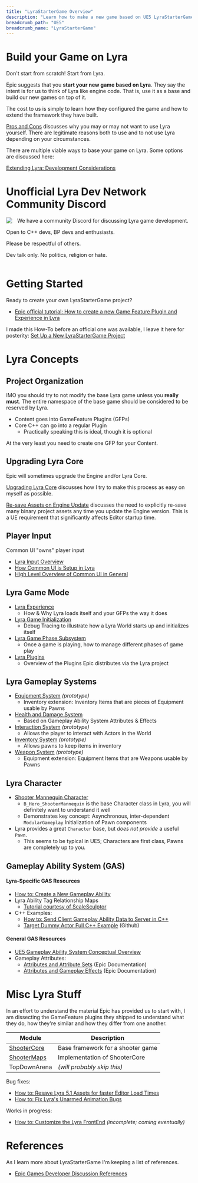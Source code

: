 ```yaml
---
title: "LyraStarterGame Overview"
description: "Learn how to make a new game based on UE5 LyraStarterGame (Lyra)"
breadcrumb_path: "UE5"
breadcrumb_name: "LyraStarterGame"
---
```



# Build your Game on Lyra

Don't start from scratch!  Start from Lyra.

Epic suggests that you **start your new game based on Lyra**.
They say the intent is for us to think of Lyra like engine code.
That is, use it as a base and build our new games on top of it.

The cost to us is simply to learn how they configured the game
and how to extend the framework they have built.

[Pros and Cons](./Pros-and-Cons) discusses why you may or may not want to use Lyra yourself.
There are legitimate reasons both to use and to not use Lyra depending on your circumstances.

There are multiple viable ways to base your game on Lyra.
Some options are discussed here:

[Extending Lyra: Development Considerations](./Development-Considerations)



# Unofficial Lyra Dev Network Community Discord

<div style="float:left; margin-right: 1em; margin-bottom: 1em">
<a href="https://discord.gg/RS99Jcur6q" target="_blank"><img
  src="https://discord.com/api/guilds/911050282996228217/embed.png?style=banner3"/></a>
</div>

We have a community Discord for discussing Lyra game development.

Open to C++ devs, BP devs and enthusiasts.

Please be respectful of others.

Dev talk only.  No politics, religion or hate.

<div style="clear:both"></div>


# Getting Started

Ready to create your own LyraStarterGame project?

- [Epic official tutorial: How to create a new Game Feature Plugin and Experience in Lyra](https://dev.epicgames.com/community/learning/tutorials/rdW2/unreal-engine-how-to-create-a-new-game-feature-plugin-and-experience-in-lyra)

I made this How-To before an official one was available, I leave it here for posterity: [Set Up a New LyraStarterGame Project](./Getting-Started-Setting-Up-a-New-LyraStarterGame-Project)


# Lyra Concepts

## Project Organization

IMO you should try to not modify the base Lyra game unless you **really must**.
The entire namespace of the base game should be considered to be reserved by Lyra.

- Content goes into GameFeature Plugins (GFPs)
- Core C++ can go into a regular Plugin
  - Practically speaking this is ideal, though it is optional

At the very least you need to create one GFP for your Content.

## Upgrading Lyra Core

Epic will sometimes upgrade the Engine and/or Lyra Core.

[Upgrading Lyra Core](./Upgrading-Lyra-Core/)
discusses how I try to make this process as easy on myself as possible.

[Re-save Assets on Engine Update](/UE5/Engine/Resave-Assets)
discusses the need to explicitly re-save many binary project assets any time you
update the Engine version.  This is a UE requirement that significantly affects
Editor startup time.


## Player Input

Common UI "owns" player input

  - [Lyra Input Overview](./Input/)
  - [How Common UI is Setup in Lyra](./CommonUI/)
  - [High Level Overview of Common UI in General](/UE5/CommonUI/)


## Lyra Game Mode

- [Lyra Experience](./Experience/)
  - How & Why Lyra loads itself and your GFPs the way it does
- [Lyra Game Initialization](./InitGame/)
  - Debug Tracing to illustrate how a Lyra World starts up and initializes itself
- [Lyra Game Phase Subsystem](./GamePhaseSubsystem/)
  - Once a game is playing, how to manage different phases of game play
- [Lyra Plugins](./Plugins/)
  - Overview of the Plugins Epic distributes via the Lyra project


## Lyra Gameplay Systems

- [Equipment System](./Equipment/) *(prototype)*
  - Inventory extension: Inventory Items that are pieces of Equipment usable by Pawns
- [Health and Damage System](./Health-and-Damage/)
  - Based on Gameplay Ability System Attributes & Effects
- [Interaction System](./Interactions/) *(prototype)*
  - Allows the player to interact with Actors in the World
- [Inventory System](./Inventory/) *(prototype)*
  - Allows pawns to keep items in inventory
- [Weapon System](./Weapons/) *(prototype)*
  - Equipment extension: Equipment Items that are Weapons usable by Pawns


## Lyra Character

- [Shooter Mannequin Character](./ShooterMannequin)
  - `B_Hero_ShooterMannequin` is the base Character class in Lyra, you will definitely want to understand it well
  - Demonstrates key concept: Asynchronous, inter-dependent `ModularGameplay` Initialization of Pawn components
- Lyra provides a great `Character` base, but *does not provide* a useful `Pawn`.
  - This seems to be typical in UE5; Characters are first class, Pawns are completely up to you.


## Gameplay Ability System (GAS)

#### Lyra-Specific GAS Resources

- [How to: Create a New Gameplay Ability](./Tutorials/How-To-Create-a-New-Gameplay-Ability)
- Lyra Ability Tag Relationship Maps
  - [Tutorial courtesy of ScaleSculptor](https://www.artstation.com/blogs/scalesculptor/ZgqV/ability-tag-relationship-maps-in-lyra)
- C++ Examples:
  - [How to: Send Client Gameplay Ability Data to Server in C++](/UE5/GameplayAbilitySystem/How-To-Send-Client-Gameplay-Ability-Data-to-Server-in-C++)
  - [Target Dummy Actor Full C++ Example](https://github.com/x157/Lyra-ActorWithAbilities) (Github)

#### General GAS Resources

- [UE5 Gameplay Ability System Conceptual Overview](/UE5/GameplayAbilitySystem/)
- Gameplay Attributes:
    - [Attributes and Attribute Sets](https://docs.unrealengine.com/5.0/en-US/gameplay-attributes-and-attribute-sets-for-the-gameplay-ability-system-in-unreal-engine/) (Epic Documentation)
    - [Attributes and Gameplay Effects](https://docs.unrealengine.com/5.0/en-US/gameplay-attributes-and-gameplay-effects-for-the-gameplay-ability-system-in-unreal-engine/) (Epic Documentation)


# Misc Lyra Stuff

In an effort to understand the material Epic has provided us to start with, I am dissecting the GameFeature plugins they shipped to understand what they do, how they're similar and how they differ from one another.

| Module                        | Description                       |
|-------------------------------|-----------------------------------|
| [ShooterCore](./ShooterCore/) | Base framework for a shooter game |
| [ShooterMaps](./ShooterMaps/) | Implementation of ShooterCore     |
| TopDownArena                  | *(will probably skip this)*       |

Bug fixes:

- [How to: Resave Lyra 5.1 Assets for faster Editor Load Times](./How-To-Resave-Assets-v5.1)
- [How to: Fix Lyra's Unarmed Animation Bugs](./Tutorials/How-To-Fix-Lyra-Unarmed-Animation-Bugs)

Works in progress:

- [How to: Customize the Lyra FrontEnd](./How-To-Customize-Lyra-FrontEnd) *(incomplete; coming eventually)*


# References

As I learn more about LyraStarterGame I'm keeping a list of references.

- [Epic Games Developer Discussion References](./Epic-Games-Developer-Discussion-References)

